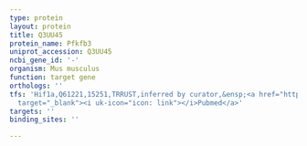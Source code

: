 ```yaml
---
type: protein
layout: protein
title: Q3UU45
protein_name: Pfkfb3
uniprot_accession: Q3UU45
ncbi_gene_id: '-'
organism: Mus musculus
function: target gene
orthologs: ''
tfs: 'Hif1a,Q61221,15251,TRRUST,inferred by curator,&ensp;<a href="https://www.ncbi.nlm.nih.gov/pubmed/?term=14623077%5Buid%5D+OR+29087512%5Buid%5D"
  target="_blank"><i uk-icon="icon: link"></i>Pubmed</a>'
targets: ''
binding_sites: ''

---
```

